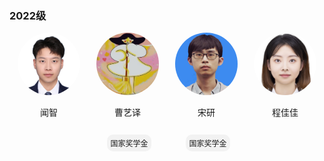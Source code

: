 ###  2022级
<div style="display: flex; flex-wrap: wrap;">  
  <!-- 第一个人 -->  
  <div style="width: 25%; text-align: center;">  
    <img src="../../../images/7/研究生/2022/闻智.jpg" alt="闻智" style="border-radius: 50%; width: 100px; height: 100px;">  
    <p>闻智</p> 
  </div>  
    
  <!-- 第二个人， -->  
  <div style="width: 25%; text-align: center;">  
    <img src="../../../images/7/研究生/2022/曹艺译.jpg" alt="曹艺译" style="border-radius: 50%; width: 100px; height: 100px;">  
    <p>曹艺译</p>    
    <p style="display: inline-block; padding: 5px 5px; background-color: #f2f2f2; border-radius: 10px; font-size: 12px; margin-left: 5px;">国家奖学金</p>
  </div>  

  <div style="width: 25%; text-align: center;">  
    <img src="../../../images/7/研究生/2022/宋研.jpg" alt="宋研" style="border-radius: 50%; width: 100px; height: 100px;">  
    <p>宋研</p>  
    <p style="display: inline-block; padding: 5px 5px; background-color: #f2f2f2; border-radius: 10px; font-size: 12px; margin-left: 5px;">国家奖学金</p>
  </div>

   <div style="width: 25%; text-align: center;">  
    <img src="../../../images/7/研究生/2022/程佳佳.jpg" alt="程佳佳" style="border-radius: 50%; width: 100px; height: 100px;">  
    <p>程佳佳</p>
  </div>
</div>